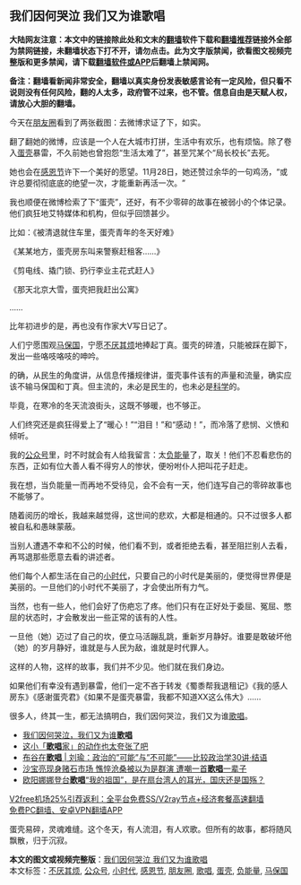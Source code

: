  <h2>我们因何哭泣 我们又为谁歌唱</h2> <p class="notice"><b>大陆网友注意：本文中的链接除此处和文末的<a href="https://github.com/bannedbook/fanqiang" >翻墙</a>软件下载和<a href="https://github.com/killgcd/justmysocks/blob/master/README.md">翻墙推荐</a>链接外全部为禁网链接，未翻墙状态下打不开，请勿点击。此为文字版禁闻，欲看图文视频完整版和更多禁闻，请下载<a href="https://github.com/bannedbook/fanqiang">翻墙软件或APP</a>后翻墙上禁闻网。</p><p>备注：翻墙看新闻非常安全，翻墙以真实身份发表敏感言论有一定风险，但只看不说则没有任何风险，翻的人太多，政府管不过来，也不管。信息自由是天赋人权，请放心大胆的翻墙。</b></p>  <div class="entry"> <p>今天在<a href="https://www.bannedbook.org/bnews/tag/%e6%9c%8b%e5%8f%8b%e5%9c%88/" class="st_tag internal_tag" rel="tag" title="标签 朋友圈 下的日志">朋友圈</a>看到了两张截图：去微博求证了下，如实。</p> <p>翻了翻她的微博，应该是一个人在大城市打拼，生活中有欢乐，也有烦恼。除了卷入<a href="https://www.bannedbook.org/bnews/tag/%E8%9B%8B%E5%A3%B3/" class="st_tag internal_tag" rel="tag" title="标签 蛋壳 下的日志">蛋壳</a>暴雷，不久前她也曾抱怨‌‌“生活太难了‌‌”，甚至咒某个‌‌“局长校长‌‌”去死。</p> <p>她也会在<a href="https://www.bannedbook.org/bnews/tag/%e6%84%9f%e6%81%a9%e8%8a%82/" class="st_tag internal_tag" rel="tag" title="标签 感恩节 下的日志">感恩节</a>许下一个美好的愿望。11月28日，她还赞过余华的一句鸡汤，‌‌“或许总要彻彻底底的绝望一次，才能重新再活一次。‌‌”</p> <p>我也顺便在微博检索了下‌‌“蛋壳‌‌”，还好，有不少零碎的故事在被弱小的个体记录。他们疯狂地艾特媒体和机构，但似乎回馈甚少。</p> <p>比如：《被清退就住车里，蛋壳青年的冬天好难》</p> <p>《某某地方，蛋壳房东叫来警察赶租客……》</p> <p>《剪电线、撬门锁、扔行李业主花式赶人》</p> <p>《那天北京大雪，蛋壳把我赶出公寓》</p>  <p>……</p> <p>比年初进步的是，再也没有作家大V写日记了。</p> <p>人们宁愿围观<a href="https://www.bannedbook.org/bnews/tag/%e9%a9%ac%e4%bf%9d%e5%9b%bd/" class="st_tag internal_tag" rel="tag" title="标签 马保国 下的日志">马保国</a>，宁愿<a href="https://www.bannedbook.org/bnews/tag/%E4%B8%8D%E5%8E%8C%E5%85%B6%E7%83%A6/" class="st_tag internal_tag" rel="tag" title="标签 不厌其烦 下的日志">不厌其烦</a>地捧起丁真。蛋壳的碎渣，只能被踩在脚下，发出一些咯吱咯吱的呻吟。</p> <p>的确，从民生的角度讲，从信息传播规律讲，蛋壳事件该有的声量和流量，确实应该不输马保国和丁真。但主流的，未必是民生的，也未必是<span class='wp_keywordlink'><a href="https://www.bannedbook.org/forum11/topic309.html" title="禁片：“科学”的棍子" target="_blank">科学</a></span>的。</p> <p>毕竟，在寒冷的冬天流浪街头，这既不够暖，也不够正。</p> <p>人们终究还是疯狂得爱上了‌‌“暖心！‌‌”‌‌“泪目！‌‌”和‌‌“感动！‌‌”，而冷落了悲悯、义愤和倾听。</p> <p>我的<a href="https://www.bannedbook.org/bnews/tag/%E5%85%AC%E4%BC%97%E5%8F%B7/" class="st_tag internal_tag" rel="tag" title="标签 公众号 下的日志">公众号</a>里，时不时就会有人给我留言：太<a href="https://www.bannedbook.org/bnews/tag/%E8%B4%9F%E8%83%BD%E9%87%8F/" class="st_tag internal_tag" rel="tag" title="标签 负能量 下的日志">负能量</a>了，取关！他们不忍看悲伤的东西，正如有位大善人看不得穷人的惨状，便吩咐仆人把叫花子赶走。</p> <p>我在想，当负能量一而再地不受待见，会不会有一天，他们连写自己的零碎故事也不能够了。</p>  <p>随着阅历的增长，我越来越觉得，这世间的悲欢，大都是相通的。只不过很多人都被自私和愚昧蒙蔽。</p> <p>当别人遭遇不幸和不公的时候，他们看不到，或者拒绝去看，甚至阻拦别人去看，再骂退那些愿意去看的讲述者。</p> <p>他们每个人都生活在自己的<a href="https://www.bannedbook.org/bnews/tag/%E5%B0%8F%E6%97%B6%E4%BB%A3/" class="st_tag internal_tag" rel="tag" title="标签 小时代 下的日志">小时代</a>，只要自己的小时代是美丽的，便觉得世界便是美丽的。一旦他们的小时代不美丽了，才会使出所有力气。</p> <p>当然，也有一些人，他们会好了伤疤忘了疼。他们只有在正好处于委屈、冤屈、憋屈的状态时，才会散发出一些正常的该有的人性。</p> <p>一旦他（她）迈过了自己的坎，便立马活蹦乱跳，重新岁月静好。谁要是敢破坏他（她）的岁月静好，谁就是与人民为敌，谁就是时代罪人。</p> <p>这样的人物，这样的故事，我们并不少见。他们就在我们身边。</p> <p>如果他们有幸没有遇到暴雷，他们一定不吝于转发《蜀黍帮我退租记》《我的感人房东》《感谢蛋壳君》《如果不是蛋壳暴雷，我都不知道XX这么伟大》……</p> <p>很多人，终其一生，都无法搞明白，我们因何哭泣，我们又为谁<a href="https://www.bannedbook.org/bnews/tag/%E6%AD%8C%E5%94%B1/" class="st_tag internal_tag" rel="tag" title="标签 歌唱 下的日志">歌唱</a>。</p>  <ul class='op-related-articles' title='相关阅读'> <li><a href='https://www.bannedbook.org/bnews/ssgc/20201202/1440955.html' target='_blank'>我们因何哭泣，我们又为谁<b>歌唱</b></a></li> <li><a href='https://www.bannedbook.org/bnews/comments/20201201/1439936.html' target='_blank'>这小「<b>歌唱</b>家」的动作也太夸张了吧</a></li> <li><a href='https://www.bannedbook.org/bnews/baitai/20201029/1421953.html' target='_blank'>布谷在<b>歌唱</b> &#124; 刘瑜：政治的&#8221;可能&#8221;与&#8221;不可能&#8221;——比较政治学30讲·结语</a></li> <li><a href='https://www.bannedbook.org/bnews/yule/20201018/1415923.html' target='_blank'>沙宝亮现身赌石市场 憔悴沧桑被以为是群演 遭嘲一首<b>歌唱</b>一辈子</a></li> <li><a href='https://www.bannedbook.org/bnews/bannedvideo/20201001/1406106.html' target='_blank'>欧阳娜娜登台<b>歌唱</b>“我的祖国”，是在扇台湾人的耳光，国庆还是国殇？</a></li> </ul> <p class="texttj"> <a href="https://github.com/bannedbook/fanqiang/wiki/V2ray%E6%9C%BA%E5%9C%BA" target="_blank">V2free机场25%引荐返利：全平台免费SS/V2ray节点+经济套餐高速翻墙</a><br/> <a href="https://github.com/bannedbook/fanqiang/wiki/%E7%A6%81%E9%97%BB%E7%BD%91%E5%AE%89%E5%8D%93%E7%BF%BB%E5%A2%99%E6%96%B0%E9%97%BBAPP" target="_blank">免费PC翻墙、安卓VPN翻墙APP</a></p><p>蛋壳易碎，灵魂难缝。这个冬天，有人流泪，有人欢歌。但所有的故事，都将随风飘散，归于沉寂。</p><a name='sharetosocial'></a>       <div><b>本文的图文或视频完整版</b>：<a href='https://www.bannedbook.org/bnews/comments/20201204/1441877.html'>我们因何哭泣 我们又为谁歌唱</a></div>  </div><!--END ENTRY--> <div class="postfooter"> <div>本文标签：<a href="https://www.bannedbook.org/bnews/tag/%E4%B8%8D%E5%8E%8C%E5%85%B6%E7%83%A6/" rel="tag">不厌其烦</a>, <a href="https://www.bannedbook.org/bnews/tag/%E5%85%AC%E4%BC%97%E5%8F%B7/" rel="tag">公众号</a>, <a href="https://www.bannedbook.org/bnews/tag/%E5%B0%8F%E6%97%B6%E4%BB%A3/" rel="tag">小时代</a>, <a href="https://www.bannedbook.org/bnews/tag/%e6%84%9f%e6%81%a9%e8%8a%82/" rel="tag">感恩节</a>, <a href="https://www.bannedbook.org/bnews/tag/%e6%9c%8b%e5%8f%8b%e5%9c%88/" rel="tag">朋友圈</a>, <a href="https://www.bannedbook.org/bnews/tag/%E6%AD%8C%E5%94%B1/" rel="tag">歌唱</a>, <a href="https://www.bannedbook.org/bnews/tag/%E8%9B%8B%E5%A3%B3/" rel="tag">蛋壳</a>, <a href="https://www.bannedbook.org/bnews/tag/%E8%B4%9F%E8%83%BD%E9%87%8F/" rel="tag">负能量</a>, <a href="https://www.bannedbook.org/bnews/tag/%e9%a9%ac%e4%bf%9d%e5%9b%bd/" rel="tag">马保国</a></div>  </div><!--END POSTFOOTER--> 